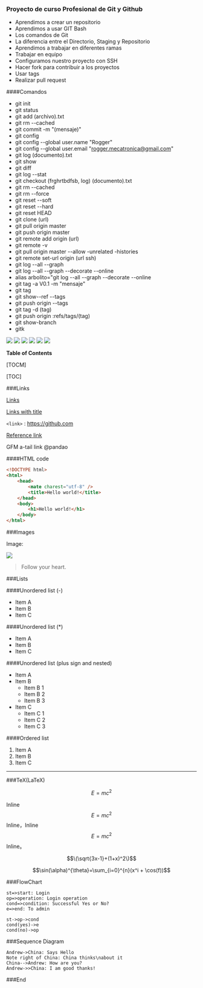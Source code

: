 ### Proyecto de curso Profesional de Git y Github

- Aprendimos a crear un repositorio
- Aprendimos a usar GIT Bash
- Los comandos de Git
- La diferencia entre el Directorio, Staging y Repositorio
- Aprendimos a trabajar en diferentes ramas
- Trabajar en equipo
- Configuramos nuestro proyecto con SSH
- Hacer fork para contribuir a los proyectos
- Usar tags
- Realizar pull request

####Comandos

* git init
* git status
* git add (archivo).txt
* git rm --cached
* git commit -m "(mensaje)"
* git config
* git config --global user.name "Rogger"
* git config --global user.email "rogger.mecatronica@gmail.com"
* git log (documento).txt
* git show
* git diff 
* git log --stat
* git checkout (frghrtbdfsb, log) (documento).txt
* git rm --cached
* git rm --force
* git reset --soft
* git reset --hard
* git reset HEAD
* git clone (url)
* git pull origin master
* git push origin master
* git remote add origin (url)
* git remote -v 
* git pull origin master --allow -unrelated -histories
* git remote set-url origin (url ssh)
* git log --all --graph
* git log --all --graph --decorate --online
* alias arbolito="git log --all --graph --decorate --online
* git tag -a V0.1 -m "mensaje"
* git tag
* git show--ref --tags
* git push origin --tags
* git tag -d (tag)
* git push origin :refs/tags/(tag)
* git show-branch
* gitk

![](https://img.shields.io/github/stars/pandao/editor.md.svg) ![](https://img.shields.io/github/forks/pandao/editor.md.svg) ![](https://img.shields.io/github/tag/pandao/editor.md.svg) ![](https://img.shields.io/github/release/pandao/editor.md.svg) ![](https://img.shields.io/github/issues/pandao/editor.md.svg) ![](https://img.shields.io/bower/v/editor.md.svg)


**Table of Contents**

[TOCM]

[TOC]


###Links

[Links](http://localhost/)

[Links with title](http://localhost/ "link title")

`<link>` : <https://github.com>

[Reference link][id/name] 

[id/name]: http://link-url/

GFM a-tail link @pandao


####HTML code

```html
<!DOCTYPE html>
<html>
    <head>
        <mate charest="utf-8" />
        <title>Hello world!</title>
    </head>
    <body>
        <h1>Hello world!</h1>
    </body>
</html>
```

###Images

Image:

![](https://pandao.github.io/editor.md/examples/images/4.jpg)

> Follow your heart.

###Lists

####Unordered list (-)

- Item A
- Item B
- Item C
     
####Unordered list (*)

* Item A
* Item B
* Item C

####Unordered list (plus sign and nested)
                
+ Item A
+ Item B
    + Item B 1
    + Item B 2
    + Item B 3
+ Item C
    * Item C 1
    * Item C 2
    * Item C 3

####Ordered list
                
1. Item A
2. Item B
3. Item C
                
----
            
###TeX(LaTeX)
   
$$E=mc^2$$

Inline $$E=mc^2$$ Inline，Inline $$E=mc^2$$ Inline。

$$\(\sqrt{3x-1}+(1+x)^2\)$$
                    
$$\sin(\alpha)^{\theta}=\sum_{i=0}^{n}(x^i + \cos(f))$$
                
###FlowChart

```flow
st=>start: Login
op=>operation: Login operation
cond=>condition: Successful Yes or No?
e=>end: To admin

st->op->cond
cond(yes)->e
cond(no)->op
```

###Sequence Diagram
                    
```seq
Andrew->China: Says Hello 
Note right of China: China thinks\nabout it 
China-->Andrew: How are you? 
Andrew->>China: I am good thanks!
```

###End
